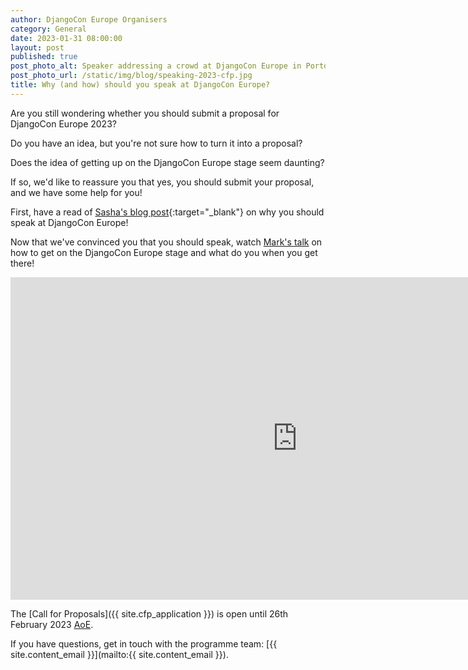 ```yaml
---
author: DjangoCon Europe Organisers
category: General
date: 2023-01-31 08:00:00
layout: post
published: true
post_photo_alt: Speaker addressing a crowd at DjangoCon Europe in Porto
post_photo_url: /static/img/blog/speaking-2023-cfp.jpg
title: Why (and how) should you speak at DjangoCon Europe?
---
```


Are you still wondering whether you should submit a proposal for DjangoCon Europe 2023?

Do you have an idea, but you're not sure how to turn it into a proposal?

Does the idea of getting up on the DjangoCon Europe stage seem daunting?

If so, we'd like to reassure you that yes, you should submit your proposal, and we have
some help for you!

First, have a read of [Sasha's blog post](https://web.archive.org/web/20190625135013/https://www.mxsasha.eu/blog/2015/03/11/why-you-should-speak/){:target="_blank"} on why you should speak at DjangoCon Europe!

Now that we've convinced you that you should speak, watch [Mark's talk](https://youtu.be/4rsL974kwsE) on how to get on the DjangoCon Europe stage and what do you when you get there!

<div class="responsive-embed widescreen">
  <iframe width="917" height="516" src="https://www.youtube.com/embed/4rsL974kwsE" frameborder="0" allow="accelerometer; autoplay; encrypted-media; gyroscope; picture-in-picture" webkitallowfullscreen mozallowfullscreen allowfullscreen></iframe>
</div>

The [Call for Proposals]({{ site.cfp_application }}) is open until 26th February 2023 [AoE](https://time.is/compare/2359_26_February_2023_in_Anywhere_on_Earth).


If you have questions, get in touch with the programme team: [{{ site.content_email }}](mailto:{{ site.content_email }}).
